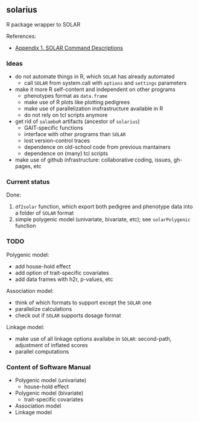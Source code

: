 ## solarius

R package wrapper to SOLAR

References:

* [Appendix 1. SOLAR Command Descriptions](http://helix.nih.gov/Documentation/solar-6.6.2-doc/91.appendix_1_text.html)

### Ideas

* do not automate things in R, which `SOLAR` has already automated
  * call `SOLAR` from system.call with `options` and `settings` parameters
* make it more R self-content and independent on other programs
  * phenotypes format as `data.frame`
  * make use of R plots like plotting pedigrees
  * make use of parallelization insfrastructure available in R
  * do not rely on tcl  scripts anymore
* get rid of `salamboR` artifacts (ancestor of `solarius`)
  * GAIT-specific functions
  * interface with other programs than `SOLAR`
  * lost version-control traces
  * dependence on old-school code from previous mantainers
  * dependence on (many) tcl scripts
* make use of github infrastructure: collaborative coding, issues, gh-pages, etc

### Current status

Done:

1. `df2solar` function, which export both pedigree and phenotype data into a folder of `SOLAR` format
2. simple polygenic model (univariate, bivariate, etc); see `solarPolygenic` function

### TODO

Polygenic model:

* add house-hold effect
* add option of trait-specific covariates
* add data frames with h2r, p-values, etc

Association model:

* think of which formats to support except the `SOLAR` one
* parallelize calculations
* check out if `SOLAR` supports dosage format

Linkage model:

* make use of all linkage options availabe in `SOLAR`: second-path, adjustment of inflated scores
* parallel computations


### Content of Software Manual

* Polygenic model (univariate)
  * house-hold effect
* Polygenic model (bivariate)
  * trait-specific covariates
* Association model
* Linkage model
